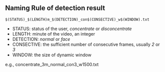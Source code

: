 ## Naming Rule of detection result

```$(STATUS)_$(LENGTH)m_$(DETECTION)_con$(CONSECTIVE)_w$(WINDOW).txt```

- STATUS: status of the user, *concentrate* or *disconcentrate*
- LENGTH: minute of the video, an integer
- DETECTION: *normal* or *face*
- CONSECTIVE: the sufficient number of consecutive frames, usually *2* or *3*
- WINDOW: the size of dynamic window

e.g., concentrate_3m_normal_con3_w1500.txt
